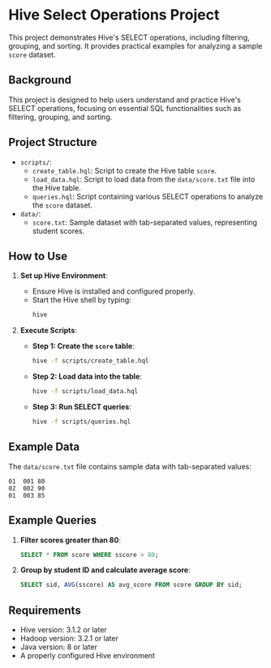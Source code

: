 
# Hive Select Operations Project

This project demonstrates Hive's SELECT operations, including filtering, grouping, and sorting. It provides practical examples for analyzing a sample `score` dataset.

## Background

This project is designed to help users understand and practice Hive's SELECT operations, focusing on essential SQL functionalities such as filtering, grouping, and sorting.

## Project Structure

- `scripts/`:
  - `create_table.hql`: Script to create the Hive table `score`.
  - `load_data.hql`: Script to load data from the `data/score.txt` file into the Hive table.
  - `queries.hql`: Script containing various SELECT operations to analyze the `score` dataset.
- `data/`:
  - `score.txt`: Sample dataset with tab-separated values, representing student scores.

## How to Use

1. **Set up Hive Environment**:
   - Ensure Hive is installed and configured properly.
   - Start the Hive shell by typing:
     ```bash
     hive
     ```

2. **Execute Scripts**:
   - **Step 1: Create the `score` table**:
     ```bash
     hive -f scripts/create_table.hql
     ```
   - **Step 2: Load data into the table**:
     ```bash
     hive -f scripts/load_data.hql
     ```
   - **Step 3: Run SELECT queries**:
     ```bash
     hive -f scripts/queries.hql
     ```

## Example Data

The `data/score.txt` file contains sample data with tab-separated values:
```
01	001	80
02	002	90
01	003	85
```

## Example Queries

1. **Filter scores greater than 80**:
   ```sql
   SELECT * FROM score WHERE sscore > 80;
   ```

2. **Group by student ID and calculate average score**:
   ```sql
   SELECT sid, AVG(sscore) AS avg_score FROM score GROUP BY sid;
   ```

## Requirements

- Hive version: 3.1.2 or later
- Hadoop version: 3.2.1 or later
- Java version: 8 or later
- A properly configured Hive environment
